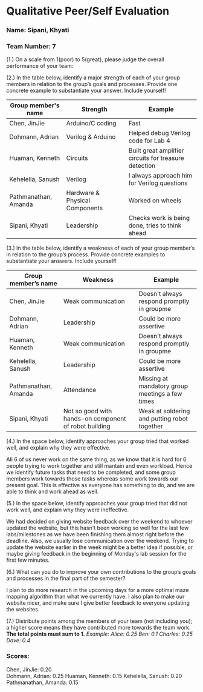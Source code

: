 # Qualitative Peer/Self Evaluation

### Name: Sipani, Khyati
### Team Number: 7

(1.) On a scale from 1(poor) to 5(great), please judge the overall performance of your team:

(2.) In the table below, identify a major strength of each of your group members in relation to the group’s goals and processes. Provide one concrete example to substantiate your answer. Include yourself!

| Group member's name | Strength | Example |
| ------------------- | -------- | ------- |
|Chen, JinJie|Arduino/C coding|Fast|
|Dohmann, Adrian|Verilog & Arduino|Helped debug Verilog code for Lab 4|
|Huaman, Kenneth|Circuits|Built great amplifier circuits for treasure detection|
|Kehelella, Sanush|Verilog|I always approach him for Verilog questions|
|Pathmanathan, Amanda|Hardware & Physical Components|Worked on wheels|
|Sipani, Khyati|Leadership|Checks work is being done, tries to think ahead|

(3.) In the table below, identify a weakness of each of your group member’s in relation to the group’s process. Provide concrete examples to substantiate your answers. Include yourself!

| Group member’s name | Weakness | Example |
| ------------------- | -------- | ------- |
|Chen, JinJie|Weak communication|Doesn't always respond promptly in groupme|
|Dohmann, Adrian|Leadership|Could be more assertive|
|Huaman, Kenneth|Weak communication|Doesn't always respond promptly in groupme|
|Kehelella, Sanush|Leadership|Could be more assertive|
|Pathmanathan, Amanda|Attendance|Missing at mandatory group meetings a few times|
|Sipani, Khyati|Not so good with hands-on component of robot building|Weak at soldering and putting robot together|

(4.) In the space below, identify approaches your group tried that worked well, and explain why they were effective.

All 6 of us never work on the same thing, as we know that it is hard for 6 people trying to work together and still mantain and even workload. Hence we identify future tasks that need to be completed, and some group members work towards those tasks whereas some work towards our present goal. This is effective as everyone has something to do, and we are able to think and work ahead as well.

(5.) In the space below, identify approaches your group tried that did not work well, and explain why they were ineffective.

We had decided on giving website feedback over the weekend to whoever updated the website, but this hasn't been working so well for the last few labs/milestones as we have been finishing them almost right before the deadline. Also, we usually lose communication over the weekend. Trying to update the website earlier in the week might be a better idea if possible, or maybe giving feedback in the beginning of Monday's lab session for the first few minutes.

(6.) What can you do to improve your own contributions to the group’s goals and processes in the final part of the semester?

I plan to do more research in the upcoming days for a more optimal maze mapping algorithm than what we currently have. I also plan to make our website nicer, and make sure I give better feedback to everyone updating the websites.

(7.) Distribute points among the members of your team (not including you); a higher score means they have contributed more towards the team work. **The total points must sum to 1.**
*Example:
Alice: 0.25
Ben: 0.1
Charles: 0.25
Dave: 0.4*

### Scores:
Chen, JinJie: 0.20  
Dohmann, Adrian: 0.25
Huaman, Kenneth: 0.15 
Kehelella, Sanush:  0.20
Pathmanathan, Amanda: 0.15

